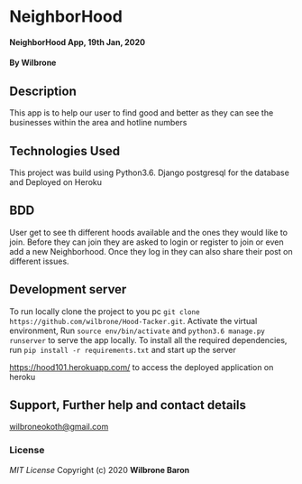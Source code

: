 # NeighborHood

#### NeighborHood App, 19th Jan, 2020
#### By **Wilbrone**
## Description
This app is to help our user to find good and better as they can see the businesses within the area and hotline numbers

## Technologies Used
This project was build using Python3.6.
Django
postgresql for the database and
Deployed on Heroku


## BDD
User get to see th different hoods available and the ones they would like to join. Before they can join they are asked to login or register to join or even add a new Neighborhood. Once they log in they can also share  their post on different issues. 

## Development server
To run locally clone the project to you pc `git clone https://github.com/wilbrone/Hood-Tacker.git`. Activate the virtual environment, Run `source env/bin/activate` and `python3.6 manage.py runserver` to serve the app locally.
To install all the required dependencies, run `pip install -r requirements.txt` and start up the server 

https://hood101.herokuapp.com/ to access the deployed application on heroku

 
## Support, Further help and contact details
wilbroneokoth@gmail.com

### License
*MIT License*
Copyright (c) 2020 **Wilbrone Baron**